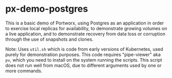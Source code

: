 # px-demo-postgres
 
This is a basic demo of Portworx, using Postgres as an application in order to exercise local replicas for availability, to demonstrate growing volumes on a live application, and to demonstrate recovery from data loss or corruption through the use of snapshots and clones. 

Note: Uses `util.sh` which is code from early versions of Kubernetes, used purely for demonstration purposes. This code requires "pipe-viewer" aka `pv`, which you need to install on the system running the scripts. This script does not run well from macOS, due to different arguments used by one or more commands.
